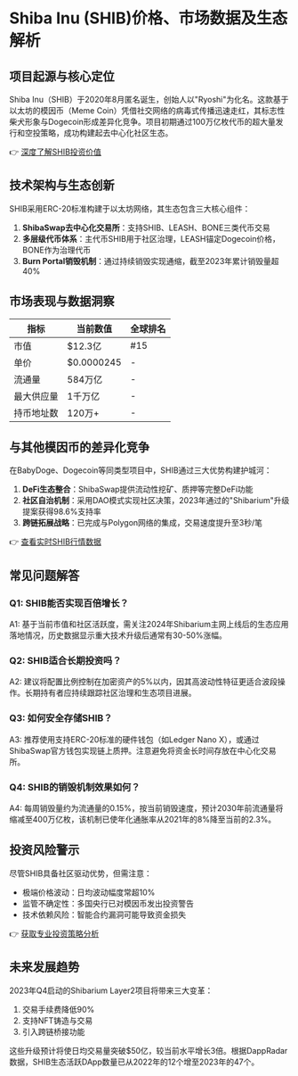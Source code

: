 # Shiba Inu (SHIB)价格、市场数据及生态解析

## 项目起源与核心定位
Shiba Inu（SHIB）于2020年8月匿名诞生，创始人以"Ryoshi"为化名。这款基于以太坊的模因币（Meme Coin）凭借社交网络的病毒式传播迅速走红，其标志性柴犬形象与Dogecoin形成差异化竞争。项目初期通过100万亿枚代币的超大量发行和空投策略，成功构建起去中心化社区生态。

👉 [深度了解SHIB投资价值](https://bit.ly/okx_welcome)

## 技术架构与生态创新
SHIB采用ERC-20标准构建于以太坊网络，其生态包含三大核心组件：
1. **ShibaSwap去中心化交易所**：支持SHIB、LEASH、BONE三类代币交易
2. **多层级代币体系**：主代币SHIB用于社区治理，LEASH锚定Dogecoin价格，BONE作为治理代币
3. **Burn Portal销毁机制**：通过持续销毁实现通缩，截至2023年累计销毁量超40%

## 市场表现与数据洞察
| 指标          | 当前数值       | 全球排名 |
|---------------|----------------|----------|
| 市值          | $12.3亿        | #15      |
| 单价          | $0.0000245     | -        |
| 流通量        | 584万亿        | -        |
| 最大供应量    | 1千万亿        | -        |
| 持币地址数    | 120万+         | -        |

## 与其他模因币的差异化竞争
在BabyDoge、Dogecoin等同类型项目中，SHIB通过三大优势构建护城河：
1. **DeFi生态整合**：ShibaSwap提供流动性挖矿、质押等完整DeFi功能
2. **社区自治机制**：采用DAO模式实现社区决策，2023年通过的"Shibarium"升级提案获得98.6%支持率
3. **跨链拓展战略**：已完成与Polygon网络的集成，交易速度提升至3秒/笔

👉 [查看实时SHIB行情数据](https://bit.ly/okx_welcome)

## 常见问题解答
### Q1: SHIB能否实现百倍增长？
A1: 基于当前市值和社区活跃度，需关注2024年Shibarium主网上线后的生态应用落地情况，历史数据显示重大技术升级后通常有30-50%涨幅。

### Q2: SHIB适合长期投资吗？
A2: 建议将配置比例控制在加密资产的5%以内，因其高波动性特征更适合波段操作。长期持有者应持续跟踪社区治理和生态项目进展。

### Q3: 如何安全存储SHIB？
A3: 推荐使用支持ERC-20标准的硬件钱包（如Ledger Nano X），或通过ShibaSwap官方钱包实现链上质押。注意避免将资金长时间存放在中心化交易所。

### Q4: SHIB的销毁机制效果如何？
A4: 每周销毁量约为流通量的0.15%，按当前销毁速度，预计2030年前流通量将缩减至400万亿枚，该机制已使年化通胀率从2021年的8%降至当前的2.3%。

## 投资风险警示
尽管SHIB具备社区驱动优势，但需注意：
- 极端价格波动：日均波动幅度常超10%
- 监管不确定性：多国央行已对模因币发出投资警告
- 技术依赖风险：智能合约漏洞可能导致资金损失

👉 [获取专业投资策略分析](https://bit.ly/okx_welcome)

## 未来发展趋势
2023年Q4启动的Shibarium Layer2项目将带来三大变革：
1. 交易手续费降低90%
2. 支持NFT铸造与交易
3. 引入跨链桥接功能

这些升级预计将使日均交易量突破$50亿，较当前水平增长3倍。根据DappRadar数据，SHIB生态活跃DApp数量已从2022年的12个增至2023年的47个。